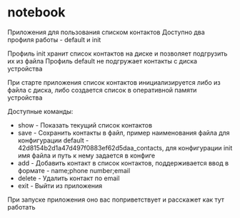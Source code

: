 # notebook
Приложения для пользования списком контактов
Доступно два профиля работы - default и init

Профиль init хранит список контактов на диске и позволяет подгрузить их из файла
Профиль default не подгружает контакты с диска устройства

При старте приложения список контактов инициализируется либо из файла с диска, либо создается список в оперативной памяти устройства

Доступные команды:
* show - Показать текущий список контактов
* save - Сохранить контакты в файл, пример наименования файла для конфигурации default - 42d8154b2d1a47d497f0883ef62d5daa_contacts, для конфигурации init имя файла и путь к нему задается в конфиге
* add - Добавить контакт в список контактов, поддерживается ввод в формате - name;phone number;email
* delete - Удалить контакт по email
* exit - Выйти из приложения

При запуске приложения оно вас поприветствует и расскажет как тут работать
